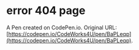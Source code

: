 # error 404 page

A Pen created on CodePen.io. Original URL: [https://codepen.io/CodeWorks4U/pen/BaPLeqp](https://codepen.io/CodeWorks4U/pen/BaPLeqp).

